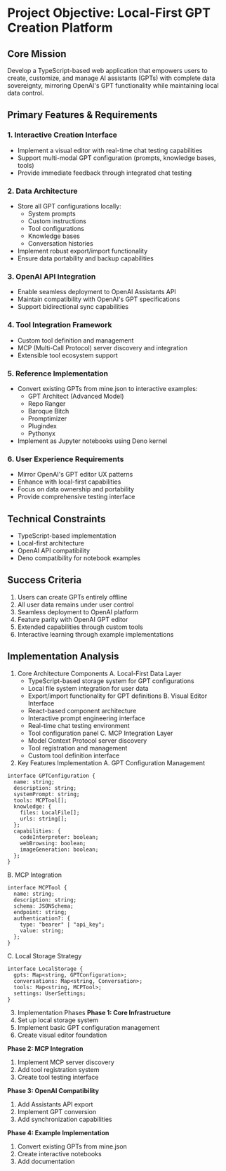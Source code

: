 # Project Objective: Local-First GPT Creation Platform

## Core Mission

Develop a TypeScript-based web application that empowers users to create, customize, and manage AI assistants (GPTs) with complete data sovereignty, mirroring OpenAI's GPT functionality while maintaining local data control.

## Primary Features & Requirements

### 1. Interactive Creation Interface

- Implement a visual editor with real-time chat testing capabilities
- Support multi-modal GPT configuration (prompts, knowledge bases, tools)
- Provide immediate feedback through integrated chat testing

### 2. Data Architecture

- Store all GPT configurations locally:
  - System prompts
  - Custom instructions
  - Tool configurations
  - Knowledge bases
  - Conversation histories
- Implement robust export/import functionality
- Ensure data portability and backup capabilities

### 3. OpenAI API Integration

- Enable seamless deployment to OpenAI Assistants API
- Maintain compatibility with OpenAI's GPT specifications
- Support bidirectional sync capabilities

### 4. Tool Integration Framework

- Custom tool definition and management
- MCP (Multi-Call Protocol) server discovery and integration
- Extensible tool ecosystem support

### 5. Reference Implementation

- Convert existing GPTs from mine.json to interactive examples:
  - GPT Architect (Advanced Model)
  - Repo Ranger
  - Baroque Bitch
  - Promptimizer
  - Plugindex
  - Pythonyx
- Implement as Jupyter notebooks using Deno kernel

### 6. User Experience Requirements

- Mirror OpenAI's GPT editor UX patterns
- Enhance with local-first capabilities
- Focus on data ownership and portability
- Provide comprehensive testing interface

## Technical Constraints

- TypeScript-based implementation
- Local-first architecture
- OpenAI API compatibility
- Deno compatibility for notebook examples

## Success Criteria

1. Users can create GPTs entirely offline
2. All user data remains under user control
3. Seamless deployment to OpenAI platform
4. Feature parity with OpenAI GPT editor
5. Extended capabilities through custom tools
6. Interactive learning through example implementations

## Implementation Analysis

1. Core Architecture Components A. Local-First Data Layer
   - TypeScript-based storage system for GPT configurations
   - Local file system integration for user data
   - Export/import functionality for GPT definitions B. Visual Editor Interface
   - React-based component architecture
   - Interactive prompt engineering interface
   - Real-time chat testing environment
   - Tool configuration panel C. MCP Integration Layer
   - Model Context Protocol server discovery
   - Tool registration and management
   - Custom tool definition interface
2. Key Features Implementation A. GPT Configuration Management

```tsx
interface GPTConfiguration {
  name: string;
  description: string;
  systemPrompt: string;
  tools: MCPTool[];
  knowledge: {
    files: LocalFile[];
    urls: string[];
  };
  capabilities: {
    codeInterpreter: boolean;
    webBrowsing: boolean;
    imageGeneration: boolean;
  };
}
```

B. MCP Integration

```tsx
interface MCPTool {
  name: string;
  description: string;
  schema: JSONSchema;
  endpoint: string;
  authentication?: {
    type: "bearer" | "api_key";
    value: string;
  };
}
```

C. Local Storage Strategy

```tsx
interface LocalStorage {
  gpts: Map<string, GPTConfiguration>;
  conversations: Map<string, Conversation>;
  tools: Map<string, MCPTool>;
  settings: UserSettings;
}
```

3. Implementation Phases **Phase 1: Core Infrastructure**
1. Set up local storage system
1. Implement basic GPT configuration management
1. Create visual editor foundation

**Phase 2: MCP Integration**

1. Implement MCP server discovery
2. Add tool registration system
3. Create tool testing interface

**Phase 3: OpenAI Compatibility**

1. Add Assistants API export
2. Implement GPT conversion
3. Add synchronization capabilities

**Phase 4: Example Implementation**

1. Convert existing GPTs from mine.json
2. Create interactive notebooks
3. Add documentation
